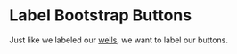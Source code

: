 # Label Bootstrap Buttons
Just like we labeled our [wells](https://github.com/FreeCodeCamp/FreeCodeCamp/wiki/Waypoint-Label-Bootstrap-Wells), we want to label our buttons.
